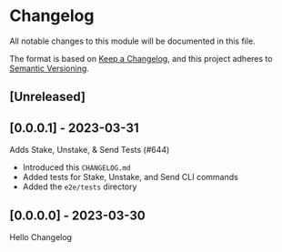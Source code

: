 # Changelog

All notable changes to this module will be documented in this file.

The format is based on [Keep a Changelog](https://keepachangelog.com/en/1.0.0/),
and this project adheres to [Semantic Versioning](https://semver.org/spec/v2.0.0.html).

## [Unreleased]

## [0.0.0.1] - 2023-03-31

Adds Stake, Unstake, & Send Tests  (#644)

- Introduced this `CHANGELOG.md`
- Added tests for Stake, Unstake, and Send CLI commands
- Added the `e2e/tests` directory 

## [0.0.0.0] - 2023-03-30

Hello Changelog

<!-- GITHUB_WIKI: changelog/build -->
